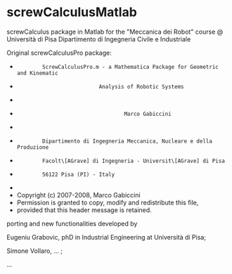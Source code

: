 # screwCalculusMatlab
screwCalculus package in Matlab for the "Meccanica dei Robot" course @ Università di Pisa Dipartimento di Ingegneria Civile e Industriale

Original screwCalculusPro package:

*             ScrewCalculusPro.m - a Mathematica Package for Geometric and Kinematic
*                               Analysis of Robotic Systems
*
*                                       Marco Gabiccini
*
*             Dipartimento di Ingegneria Meccanica, Nucleare e della Produzione
*             Facolt\[AGrave] di Ingegneria - Universit\[AGrave] di Pisa
*             56122 Pisa (PI) - Italy
*
*  Copyright (c) 2007-2008, Marco Gabiccini
*  Permission is granted to copy, modify and redistribute this file,
*  provided that this header message is retained. 

porting and new functionalities developed by 

Eugeniu Grabovic, phD in Industrial Engineering at Università di Pisa;

Simone Vollaro, ... ;

...
